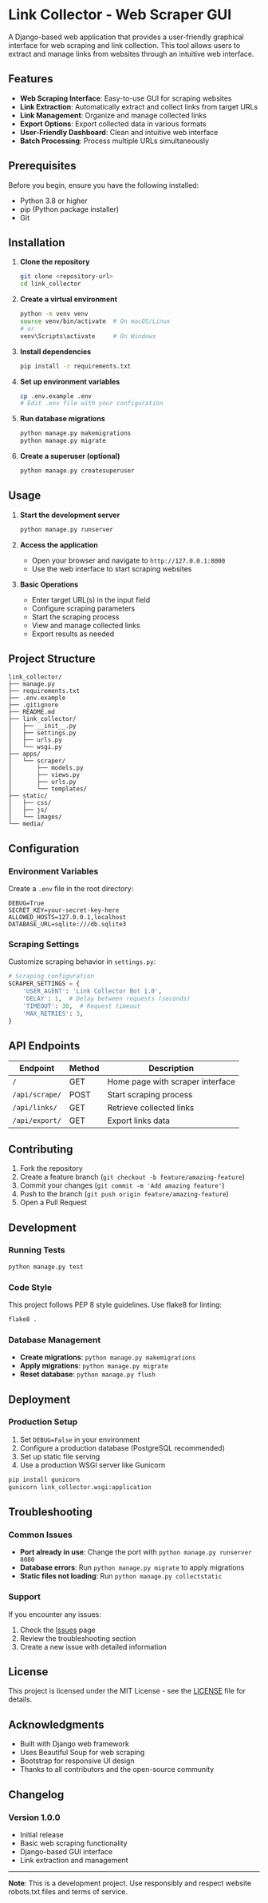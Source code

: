 # Link Collector - Web Scraper GUI

A Django-based web application that provides a user-friendly graphical interface for web scraping and link collection. This tool allows users to extract and manage links from websites through an intuitive web interface.

## Features

- **Web Scraping Interface**: Easy-to-use GUI for scraping websites
- **Link Extraction**: Automatically extract and collect links from target URLs
- **Link Management**: Organize and manage collected links
- **Export Options**: Export collected data in various formats
- **User-Friendly Dashboard**: Clean and intuitive web interface
- **Batch Processing**: Process multiple URLs simultaneously

## Prerequisites

Before you begin, ensure you have the following installed:

- Python 3.8 or higher
- pip (Python package installer)
- Git

## Installation

1. **Clone the repository**
   ```bash
   git clone <repository-url>
   cd link_collector
   ```

2. **Create a virtual environment**
   ```bash
   python -m venv venv
   source venv/bin/activate  # On macOS/Linux
   # or
   venv\Scripts\activate     # On Windows
   ```

3. **Install dependencies**
   ```bash
   pip install -r requirements.txt
   ```

4. **Set up environment variables**
   ```bash
   cp .env.example .env
   # Edit .env file with your configuration
   ```

5. **Run database migrations**
   ```bash
   python manage.py makemigrations
   python manage.py migrate
   ```

6. **Create a superuser (optional)**
   ```bash
   python manage.py createsuperuser
   ```

## Usage

1. **Start the development server**
   ```bash
   python manage.py runserver
   ```

2. **Access the application**
   - Open your browser and navigate to `http://127.0.0.1:8000`
   - Use the web interface to start scraping websites

3. **Basic Operations**
   - Enter target URL(s) in the input field
   - Configure scraping parameters
   - Start the scraping process
   - View and manage collected links
   - Export results as needed

## Project Structure

```
link_collector/
├── manage.py
├── requirements.txt
├── .env.example
├── .gitignore
├── README.md
├── link_collector/
│   ├── __init__.py
│   ├── settings.py
│   ├── urls.py
│   └── wsgi.py
├── apps/
│   └── scraper/
│       ├── models.py
│       ├── views.py
│       ├── urls.py
│       └── templates/
├── static/
│   ├── css/
│   ├── js/
│   └── images/
└── media/
```

## Configuration

### Environment Variables

Create a `.env` file in the root directory:

```env
DEBUG=True
SECRET_KEY=your-secret-key-here
ALLOWED_HOSTS=127.0.0.1,localhost
DATABASE_URL=sqlite:///db.sqlite3
```

### Scraping Settings

Customize scraping behavior in `settings.py`:

```python
# Scraping configuration
SCRAPER_SETTINGS = {
    'USER_AGENT': 'Link Collector Bot 1.0',
    'DELAY': 1,  # Delay between requests (seconds)
    'TIMEOUT': 30,  # Request timeout
    'MAX_RETRIES': 3,
}
```

## API Endpoints

| Endpoint | Method | Description |
|----------|--------|-------------|
| `/` | GET | Home page with scraper interface |
| `/api/scrape/` | POST | Start scraping process |
| `/api/links/` | GET | Retrieve collected links |
| `/api/export/` | GET | Export links data |

## Contributing

1. Fork the repository
2. Create a feature branch (`git checkout -b feature/amazing-feature`)
3. Commit your changes (`git commit -m 'Add amazing feature'`)
4. Push to the branch (`git push origin feature/amazing-feature`)
5. Open a Pull Request

## Development

### Running Tests

```bash
python manage.py test
```

### Code Style

This project follows PEP 8 style guidelines. Use flake8 for linting:

```bash
flake8 .
```

### Database Management

- **Create migrations**: `python manage.py makemigrations`
- **Apply migrations**: `python manage.py migrate`
- **Reset database**: `python manage.py flush`

## Deployment

### Production Setup

1. Set `DEBUG=False` in your environment
2. Configure a production database (PostgreSQL recommended)
3. Set up static file serving
4. Use a production WSGI server like Gunicorn

```bash
pip install gunicorn
gunicorn link_collector.wsgi:application
```

## Troubleshooting

### Common Issues

- **Port already in use**: Change the port with `python manage.py runserver 8080`
- **Database errors**: Run `python manage.py migrate` to apply migrations
- **Static files not loading**: Run `python manage.py collectstatic`

### Support

If you encounter any issues:

1. Check the [Issues](../../issues) page
2. Review the troubleshooting section
3. Create a new issue with detailed information

## License

This project is licensed under the MIT License - see the [LICENSE](LICENSE) file for details.

## Acknowledgments

- Built with Django web framework
- Uses Beautiful Soup for web scraping
- Bootstrap for responsive UI design
- Thanks to all contributors and the open-source community

## Changelog

### Version 1.0.0
- Initial release
- Basic web scraping functionality
- Django-based GUI interface
- Link extraction and management

---

**Note**: This is a development project. Use responsibly and respect website robots.txt files and terms of service.